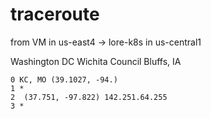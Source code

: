 # traceroute
from VM in us-east4 -> lore-k8s in us-central1

Washington DC
Wichita
Council Bluffs, IA

```
0 KC, MO (39.1027, -94.)
1 *
2  (37.751, -97.822) 142.251.64.255
3 *
